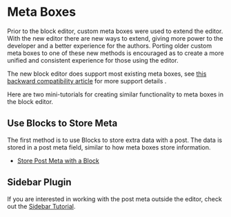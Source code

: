 # Meta Boxes

Prior to the block editor, custom meta boxes were used to extend the editor. With the new editor there are new ways to extend, giving more power to the developer and a better experience for the authors. Porting older custom meta boxes to one of these new methods is encouraged as to create a more unified and consistent experience for those using the editor.

The new block editor does support most existing meta boxes, see [this backward compatibility article](/docs/reference-guides/backward-compatibility/meta-box.md) for more support details .

Here are two mini-tutorials for creating similar functionality to meta boxes in the block editor.

## Use Blocks to Store Meta

The first method is to use Blocks to store extra data with a post. The data is stored in a post meta field, similar to how meta boxes store information.

-   [Store Post Meta with a Block](/docs/how-to-guides/metabox/meta-block-1-intro.md)

## Sidebar Plugin

If you are interested in working with the post meta outside the editor, check out the [Sidebar Tutorial](/docs/how-to-guides/plugin-sidebar-0.md/).

